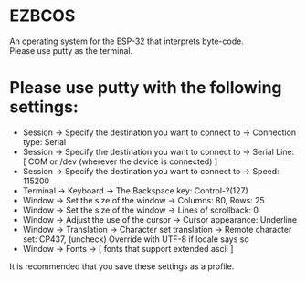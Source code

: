 # EZBCOS
An operating system for the ESP-32 that interprets byte-code.<br>
Please use putty as the terminal.<br>
# Please use putty with the following settings:
* Session -> Specify the destination you want to connect to -> Connection type: Serial
* Session -> Specify the destination you want to connect to -> Serial Line: \[ COM or /dev (wherever the device is connected) \]
* Session -> Specify the destination you want to connect to -> Speed: 115200
* Terminal -> Keyboard -> The Backspace key: Control-?(127)
* Window -> Set the size of the window -> Columns: 80, Rows: 25
* Window -> Set the size of the window -> Lines of scrollback: 0
* Window -> Adjust the use of the cursor -> Cursor appearance: Underline
* Window -> Translation -> Character set translation -> Remote character set: CP437, (uncheck) Override with UTF-8 if locale says so<br>
* Window -> Fonts -> \[ fonts that support extended ascii \]<br>

It is recommended that you save these settings as a profile.
